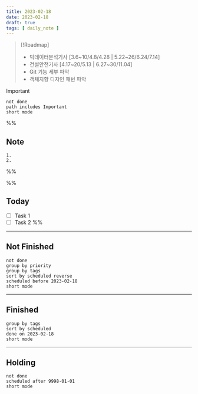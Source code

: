 ```yaml
---
title: 2023-02-18
date: 2023-02-18
draft: true
tags: [ daily_note ]
---
```


> [!Roadmap] 
> - 빅데이터분석기사 [3.6~10/4.8/4.28 | 5.22~26/6.24/7.14]
> - 건설안전기사 [4.17~20/5.13 | 6.27~30/11.04]
> - Git 기능 세부 파악
> - 객체지향 디자인 패턴 파악

> [!important] 
> ```tasks
> not done
> path includes Important
> short mode
> ```

%%
## Note
	1. 
	2. 
 
%%

%%
## Today
- [ ] Task 1
- [ ] Task 2
%%

---
## Not Finished
```tasks
not done
group by priority
group by tags
sort by scheduled reverse
scheduled before 2023-02-18
short mode
```
---
## Finished
```tasks
group by tags
sort by scheduled
done on 2023-02-18
short mode
```
---
## Holding
```tasks
not done
scheduled after 9998-01-01
short mode
```